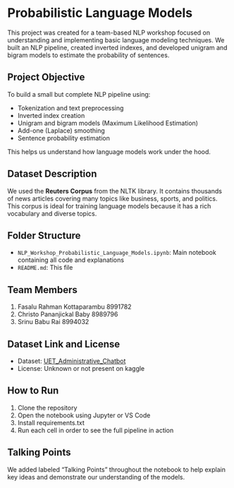 # Probabilistic Language Models

This project was created for a team-based NLP workshop focused on understanding and implementing basic language modeling techniques. We built an NLP pipeline, created inverted indexes, and developed unigram and bigram models to estimate the probability of sentences.

## Project Objective

To build a small but complete NLP pipeline using:
- Tokenization and text preprocessing
- Inverted index creation
- Unigram and bigram models (Maximum Likelihood Estimation)
- Add-one (Laplace) smoothing
- Sentence probability estimation

This helps us understand how language models work under the hood.

## Dataset Description

We used the **Reuters Corpus** from the NLTK library. It contains thousands of news articles covering many topics like business, sports, and politics. This corpus is ideal for training language models because it has a rich vocabulary and diverse topics.

## Folder Structure

- `NLP_Workshop_Probabilistic_Language_Models.ipynb`: Main notebook containing all code and explanations
- `README.md`: This file

## Team Members

1. Fasalu Rahman Kottaparambu 8991782
2. Christo Pananjickal Baby 8989796
3. Srinu Babu Rai 8994032

## Dataset Link and License

- Dataset: [UET_Administrative_Chatbot](https://www.kaggle.com/datasets/ashirmaqbool1611/uet-administrative-chatbot)
- License: Unknown or not present on kaggle

## How to Run

1. Clone the repository
2. Open the notebook using Jupyter or VS Code
3. Install requirements.txt
4. Run each cell in order to see the full pipeline in action

## Talking Points

We added labeled “Talking Points” throughout the notebook to help explain key ideas and demonstrate our understanding of the models.

